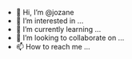 - 👋 Hi, I’m @jozane
- 👀 I’m interested in ...
- 🌱 I’m currently learning ...
- 💞️ I’m looking to collaborate on ...
- 📫 How to reach me ...

<!---
jozane/jozane is a ✨ special ✨ repository because its `README.md` (this file) appears on your GitHub profile.
You can click the Preview link to take a look at your changes.
--->
